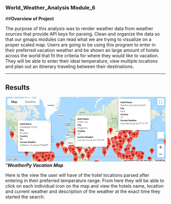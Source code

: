 ### World_Weather_Analysis Module_6

##__Overview of Project__

   The purpose of this analysis was to render weather data from weather sources that provide API keys for parsing. Clean and organize the data
so that our gmaps modules can read what we are trying to visualize on a proper scaled map. Users are going to be using this program to enter
in their preferred vacation weather and be shown an large amount of hotels across the world that fit the criteria for where they would
like to vacation. They will be able to enter their ideal temperature, view multiple locations and plan out an itinerary traveling 
between their destinations.

---

## __Results__

![logo](https://github.com/DONtheGREAT/World_Weather_Analysis/blob/main/Vacation_Search/WeatherPy_vacation_map.PNG) "***WeatherPy Vacation Map***

Here is the view the user will have of the hotel locations parsed after entering in their preferred temperature range. From here they will be
able to click on each individual icon on the map and view the hotels name, location and current weather and description of the weather at the
exact time they started the search.
